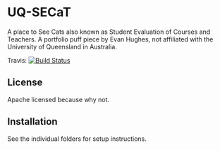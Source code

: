# UQ-SECaT

A place to See Cats also known as Student Evaluation of Courses and Teachers. A portfolio puff piece by Evan Hughes, 
not affiliated with the University of Queensland in Australia. 

Travis: [![Build Status](https://travis-ci.org/wisebaldone/uq-secat.svg?branch=master)](https://travis-ci.org/wisebaldone/uq-secat)

## License

Apache licensed because why not.

## Installation

See the individual folders for setup instructions.
